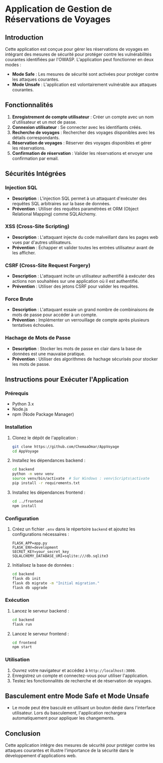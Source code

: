 
# Application de Gestion de Réservations de Voyages

## Introduction

Cette application est conçue pour gérer les réservations de voyages en intégrant des mesures de sécurité pour protéger contre les vulnérabilités courantes identifiées par l'OWASP. L'application peut fonctionner en deux modes :
- **Mode Safe** : Les mesures de sécurité sont activées pour protéger contre les attaques courantes.
- **Mode Unsafe** : L'application est volontairement vulnérable aux attaques courantes.

## Fonctionnalités

1. **Enregistrement de compte utilisateur** : Créer un compte avec un nom d'utilisateur et un mot de passe.
2. **Connexion utilisateur** : Se connecter avec les identifiants créés.
3. **Recherche de voyages** : Rechercher des voyages disponibles avec les détails correspondants.
4. **Réservation de voyages** : Réserver des voyages disponibles et gérer les réservations.
5. **Confirmation de réservation** : Valider les réservations et envoyer une confirmation par email.

## Sécurités Intégrées

### Injection SQL

- **Description** : L'injection SQL permet à un attaquant d'exécuter des requêtes SQL arbitraires sur la base de données.
- **Prévention** : Utiliser des requêtes paramétrées et ORM (Object Relational Mapping) comme SQLAlchemy.

### XSS (Cross-Site Scripting)

- **Description** : L'attaquant injecte du code malveillant dans les pages web vues par d'autres utilisateurs.
- **Prévention** : Échapper et valider toutes les entrées utilisateur avant de les afficher.

### CSRF (Cross-Site Request Forgery)

- **Description** : L'attaquant incite un utilisateur authentifié à exécuter des actions non souhaitées sur une application où il est authentifié.
- **Prévention** : Utiliser des jetons CSRF pour valider les requêtes.

### Force Brute

- **Description** : L'attaquant essaie un grand nombre de combinaisons de mots de passe pour accéder à un compte.
- **Prévention** : Implémenter un verrouillage de compte après plusieurs tentatives échouées.

### Hachage de Mots de Passe

- **Description** : Stocker les mots de passe en clair dans la base de données est une mauvaise pratique.
- **Prévention** : Utiliser des algorithmes de hachage sécurisés pour stocker les mots de passe.

## Instructions pour Exécuter l'Application

### Prérequis

- Python 3.x
- Node.js
- npm (Node Package Manager)

### Installation

1. Clonez le dépôt de l'application :
    ```sh
    git clone https://github.com/ChemaaOmar/AppVoyage
    cd AppVoyage
    ```

2. Installez les dépendances backend :
    ```sh
    cd backend
    python -m venv venv
    source venv/bin/activate  # Sur Windows : venv\Scripts\activate
    pip install -r requirements.txt
    ```

3. Installez les dépendances frontend :
    ```sh
    cd ../frontend
    npm install
    ```

### Configuration

1. Créez un fichier `.env` dans le répertoire `backend` et ajoutez les configurations nécessaires :
    ```
    FLASK_APP=app.py
    FLASK_ENV=development
    SECRET_KEY=your_secret_key
    SQLALCHEMY_DATABASE_URI=sqlite:///db.sqlite3
    ```

2. Initialisez la base de données :
    ```sh
    cd backend
    flask db init
    flask db migrate -m "Initial migration."
    flask db upgrade
    ```

### Exécution

1. Lancez le serveur backend :
    ```sh
    cd backend
    flask run
    ```

2. Lancez le serveur frontend :
    ```sh
    cd frontend
    npm start
    ```

### Utilisation

1. Ouvrez votre navigateur et accédez à `http://localhost:3000`.
2. Enregistrez un compte et connectez-vous pour utiliser l'application.
3. Testez les fonctionnalités de recherche et de réservation de voyages.

## Basculement entre Mode Safe et Mode Unsafe

- Le mode peut être basculé en utilisant un bouton dédié dans l'interface utilisateur. Lors du basculement, l'application rechargera automatiquement pour appliquer les changements.

## Conclusion

Cette application intègre des mesures de sécurité pour protéger contre les attaques courantes et illustre l'importance de la sécurité dans le développement d'applications web.

